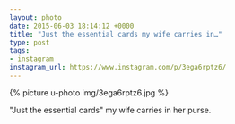 ```yaml
---
layout: photo
date: 2015-06-03 18:14:12 +0000
title: "Just the essential cards my wife carries in…"
type: post
tags:
- instagram
instagram_url: https://www.instagram.com/p/3ega6rptz6/
---
```


{% picture u-photo img/3ega6rptz6.jpg %}

"Just the essential cards" my wife carries in her purse.

